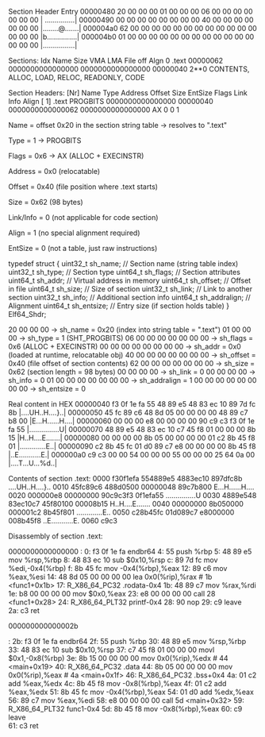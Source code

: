 Section Header Entry
00000480  20 00 00 00 01 00 00 00  06 00 00 00 00 00 00 00  | ...............|
00000490  00 00 00 00 00 00 00 00  40 00 00 00 00 00 00 00  |........@.......|
000004a0  62 00 00 00 00 00 00 00  00 00 00 00 00 00 00 00  |b...............|
000004b0  01 00 00 00 00 00 00 00  00 00 00 00 00 00 00 00  |................|

Sections:
Idx Name          Size      VMA               LMA               File off  Algn
  0 .text         00000062  0000000000000000  0000000000000000  00000040  2**0
                  CONTENTS, ALLOC, LOAD, RELOC, READONLY, CODE

Section Headers:
  [Nr] Name              Type             Address           Offset
       Size              EntSize          Flags  Link  Info  Align
  [ 1] .text             PROGBITS         0000000000000000  00000040
       0000000000000062  0000000000000000  AX       0     0     1

Name = offset 0x20 in the section string table → resolves to ".text"

Type = 1 → PROGBITS

Flags = 0x6 → AX (ALLOC + EXECINSTR)

Address = 0x0 (relocatable)

Offset = 0x40 (file position where .text starts)

Size = 0x62 (98 bytes)

Link/Info = 0 (not applicable for code section)

Align = 1 (no special alignment required)

EntSize = 0 (not a table, just raw instructions)

typedef struct {
  uint32_t sh_name;      // Section name (string table index)
  uint32_t sh_type;      // Section type
  uint64_t sh_flags;     // Section attributes
  uint64_t sh_addr;      // Virtual address in memory
  uint64_t sh_offset;    // Offset in file
  uint64_t sh_size;      // Size of section
  uint32_t sh_link;      // Link to another section
  uint32_t sh_info;      // Additional section info
  uint64_t sh_addralign; // Alignment
  uint64_t sh_entsize;   // Entry size (if section holds table)
} Elf64_Shdr;

20 00 00 00              → sh_name      = 0x20 (index into string table = ".text")
01 00 00 00              → sh_type      = 1 (SHT_PROGBITS)
06 00 00 00 00 00 00 00  → sh_flags     = 0x6 (ALLOC + EXECINSTR)
00 00 00 00 00 00 00 00  → sh_addr      = 0x0 (loaded at runtime, relocatable obj)
40 00 00 00 00 00 00 00  → sh_offset    = 0x40 (file offset of section contents)
62 00 00 00 00 00 00 00  → sh_size      = 0x62 (section length = 98 bytes)
00 00 00 00              → sh_link      = 0
00 00 00 00              → sh_info      = 0
01 00 00 00 00 00 00 00  → sh_addralign = 1
00 00 00 00 00 00 00 00  → sh_entsize   = 0


Real content in HEX
00000040  f3 0f 1e fa 55 48 89 e5  48 83 ec 10 89 7d fc 8b  |....UH..H....}..|
00000050  45 fc 89 c6 48 8d 05 00  00 00 00 48 89 c7 b8 00  |E...H......H....|
00000060  00 00 00 e8 00 00 00 00  90 c9 c3 f3 0f 1e fa 55  |...............U|
00000070  48 89 e5 48 83 ec 10 c7  45 f8 01 00 00 00 8b 15  |H..H....E.......|
00000080  00 00 00 00 8b 05 00 00  00 00 01 c2 8b 45 f8 01  |.............E..|
00000090  c2 8b 45 fc 01 d0 89 c7  e8 00 00 00 00 8b 45 f8  |..E...........E.|
000000a0  c9 c3 00 00 54 00 00 00  55 00 00 00 25 64 0a 00  |....T...U...%d..|

Contents of section .text:
 0000 f30f1efa 554889e5 4883ec10 897dfc8b  ....UH..H....}..
 0010 45fc89c6 488d0500 00000048 89c7b800  E...H......H....
 0020 000000e8 00000000 90c9c3f3 0f1efa55  ...............U
 0030 4889e548 83ec10c7 45f80100 00008b15  H..H....E.......
 0040 00000000 8b050000 000001c2 8b45f801  .............E..
 0050 c28b45fc 01d089c7 e8000000 008b45f8  ..E...........E.
 0060 c9c3  

 Disassembly of section .text:

0000000000000000 <func1>:
   0:	f3 0f 1e fa          	endbr64 
   4:	55                   	push   %rbp
   5:	48 89 e5             	mov    %rsp,%rbp
   8:	48 83 ec 10          	sub    $0x10,%rsp
   c:	89 7d fc             	mov    %edi,-0x4(%rbp)
   f:	8b 45 fc             	mov    -0x4(%rbp),%eax
  12:	89 c6                	mov    %eax,%esi
  14:	48 8d 05 00 00 00 00 	lea    0x0(%rip),%rax        # 1b <func1+0x1b>
			17: R_X86_64_PC32	.rodata-0x4
  1b:	48 89 c7             	mov    %rax,%rdi
  1e:	b8 00 00 00 00       	mov    $0x0,%eax
  23:	e8 00 00 00 00       	call   28 <func1+0x28>
			24: R_X86_64_PLT32	printf-0x4
  28:	90                   	nop
  29:	c9                   	leave  
  2a:	c3                   	ret    

000000000000002b <main>:
  2b:	f3 0f 1e fa          	endbr64 
  2f:	55                   	push   %rbp
  30:	48 89 e5             	mov    %rsp,%rbp
  33:	48 83 ec 10          	sub    $0x10,%rsp
  37:	c7 45 f8 01 00 00 00 	movl   $0x1,-0x8(%rbp)
  3e:	8b 15 00 00 00 00    	mov    0x0(%rip),%edx        # 44 <main+0x19>
			40: R_X86_64_PC32	.data
  44:	8b 05 00 00 00 00    	mov    0x0(%rip),%eax        # 4a <main+0x1f>
			46: R_X86_64_PC32	.bss+0x4
  4a:	01 c2                	add    %eax,%edx
  4c:	8b 45 f8             	mov    -0x8(%rbp),%eax
  4f:	01 c2                	add    %eax,%edx
  51:	8b 45 fc             	mov    -0x4(%rbp),%eax
  54:	01 d0                	add    %edx,%eax
  56:	89 c7                	mov    %eax,%edi
  58:	e8 00 00 00 00       	call   5d <main+0x32>
			59: R_X86_64_PLT32	func1-0x4
  5d:	8b 45 f8             	mov    -0x8(%rbp),%eax
  60:	c9                   	leave  
  61:	c3                   	ret    
